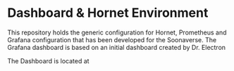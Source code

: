 # Dashboard & Hornet Environment
This repository holds the generic configuration for Hornet, Prometheus and Grafana configuration that has been developed for the Soonaverse. The Grafana dashboard is based on an initial dashboard created by Dr. Electron

The Dashboard is located at 

